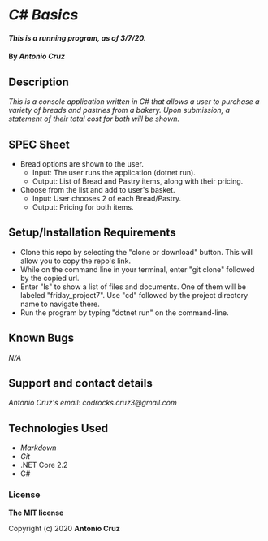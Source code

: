 # _C# Basics_

#### _This is a running program, as of 3/7/20._

#### By _**Antonio Cruz**_

## Description

_This is a console application written in C# that allows a user to purchase a variety of breads and pastries from a bakery. Upon submission, a statement of their total cost for both will be shown._


## SPEC Sheet

* Bread options are shown to the user.
  * Input: The user runs the application (dotnet run).
  * Output: List of Bread and Pastry items, along with their pricing.
* Choose from the list and add to user's basket.
  * Input: User chooses 2 of each Bread/Pastry.
  * Output: Pricing for both items.



## Setup/Installation Requirements

* Clone this repo by selecting the "clone or download" button. This will allow you to copy the repo's link.
* While on the command line in your terminal, enter "git clone" followed by the copied url.
* Enter "ls" to show a list of files and documents. One of them will be labeled "friday_project7". Use "cd" followed by the project directory name to navigate there. 
* Run the program by typing "dotnet run" on the command-line.

## Known Bugs

_N/A_

## Support and contact details

_Antonio Cruz's email:_
_codrocks.cruz3@gmail.com_

## Technologies Used

* _Markdown_
* _Git_
* .NET Core 2.2
* C#


### License

**The MIT license**

Copyright (c) 2020 **Antonio Cruz**